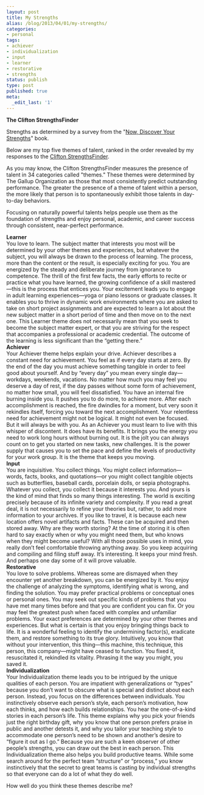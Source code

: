 ```yaml
---
layout: post
title: My Strengths
alias: /blog/2013/04/01/my-strengths/
categories:
- personal
tags:
- achiever
- individualization
- input
- learner
- restorative
- strengths
status: publish
type: post
published: true
meta:
  _edit_last: '1'
---
```

<b>The Clifton StrengthsFinder</b>

Strengths as determined by a survey from the "<a title="Now, Discover Your Strengths on Amazon" href="https://www.amazon.com/dp/0743201140/">Now, Discover Your Strengths</a>" book.

Below are my top five themes of talent, ranked in the order revealed by my responses to the <a title="Strengths Finder" href="https://www.strengthsfinder.com">Clifton StrengthsFinder</a>.

As you may know, the Clifton StrengthsFinder measures the presence of talent in 34 categories called "themes." These themes were determined by The Gallup Organization as those that most consistently predict outstanding performance. The greater the presence of a theme of talent within a person, the more likely that person is to spontaneously exhibit those talents in day-to-day behaviors.

Focusing on naturally powerful talents helps people use them as the foundation of strengths and enjoy personal, academic, and career success through consistent, near-perfect performance.

<div><b>Learner</b></div>
You love to learn. The subject matter that interests you most will be determined by your other themes and experiences, but whatever the subject, you will always be drawn to the process of learning. The process, more than the content or the result, is especially exciting for you. You are energized by the steady and deliberate journey from ignorance to competence. The thrill of the first few facts, the early efforts to recite or practice what you have learned, the growing confidence of a skill mastered—this is the process that entices you. Your excitement leads you to engage in adult learning experiences—yoga or piano lessons or graduate classes. It enables you to thrive in dynamic work environments where you are asked to take on short project assignments and are expected to learn a lot about the new subject matter in a short period of time and then move on to the next one. This Learner theme does not necessarily mean that you seek to become the subject matter expert, or that you are striving for the respect that accompanies a professional or academic credential. The outcome of the learning is less significant than the “getting there.”

<div><b>Achiever</b></div>
Your Achiever theme helps explain your drive. Achiever describes a constant need for achievement. You feel as if every day starts at zero. By the end of the day you must achieve something tangible in order to feel good about yourself. And by “every day” you mean every single day—workdays, weekends, vacations. No matter how much you may feel you deserve a day of rest, if the day passes without some form of achievement, no matter how small, you will feel dissatisfied. You have an internal fire burning inside you. It pushes you to do more, to achieve more. After each accomplishment is reached, the fire dwindles for a moment, but very soon it rekindles itself, forcing you toward the next accomplishment. Your relentless need for achievement might not be logical. It might not even be focused. But it will always be with you. As an Achiever you must learn to live with this whisper of discontent. It does have its benefits. It brings you the energy you need to work long hours without burning out. It is the jolt you can always count on to get you started on new tasks, new challenges. It is the power supply that causes you to set the pace and define the levels of productivity for your work group. It is the theme that keeps you moving.

<div><b>Input</b></div>
You are inquisitive. You collect things. You might collect information—words, facts, books, and quotations—or you might collect tangible objects such as butterflies, baseball cards, porcelain dolls, or sepia photographs. Whatever you collect, you collect it because it interests you. And yours is the kind of mind that finds so many things interesting. The world is exciting precisely because of its infinite variety and complexity. If you read a great deal, it is not necessarily to refine your theories but, rather, to add more information to your archives. If you like to travel, it is because each new location offers novel artifacts and facts. These can be acquired and then stored away. Why are they worth storing? At the time of storing it is often hard to say exactly when or why you might need them, but who knows when they might become useful? With all those possible uses in mind, you really don’t feel comfortable throwing anything away. So you keep acquiring and compiling and filing stuff away. It’s interesting. It keeps your mind fresh. And perhaps one day some of it will prove valuable.

<div><b>Restorative</b></div>
You love to solve problems. Whereas some are dismayed when they encounter yet another breakdown, you can be energized by it. You enjoy the challenge of analyzing the symptoms, identifying what is wrong, and finding the solution. You may prefer practical problems or conceptual ones or personal ones. You may seek out specific kinds of problems that you have met many times before and that you are confident you can fix. Or you may feel the greatest push when faced with complex and unfamiliar problems. Your exact preferences are determined by your other themes and experiences. But what is certain is that you enjoy bringing things back to life. It is a wonderful feeling to identify the undermining factor(s), eradicate them, and restore something to its true glory. Intuitively, you know that without your intervention, this thing—this machine, this technique, this person, this company—might have ceased to function. You fixed it, resuscitated it, rekindled its vitality. Phrasing it the way you might, you saved it.

<div><b>Individualization</b></div>
Your Individualization theme leads you to be intrigued by the unique qualities of each person. You are impatient with generalizations or “types” because you don’t want to obscure what is special and distinct about each person. Instead, you focus on the differences between individuals. You instinctively observe each person’s style, each person’s motivation, how each thinks, and how each builds relationships. You hear the one-of-a-kind stories in each person’s life. This theme explains why you pick your friends just the right birthday gift, why you know that one person prefers praise in public and another detests it, and why you tailor your teaching style to accommodate one person’s need to be shown and another’s desire to “figure it out as I go.” Because you are such a keen observer of other people’s strengths, you can draw out the best in each person. This Individualization theme also helps you build productive teams. While some search around for the perfect team “structure” or “process,” you know instinctively that the secret to great teams is casting by individual strengths so that everyone can do a lot of what they do well.

How well do you think these themes describe me?
